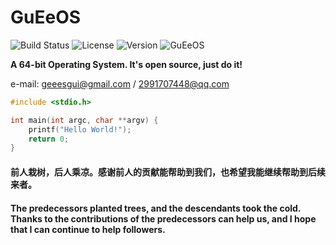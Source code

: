 # GuEeOS

<img src="https://img.shields.io/badge/build-passing-brightgreen.svg" alt="Build Status"/>&nbsp;<img src="https://img.shields.io/badge/license-GPL%203.0-blue.svg" alt="License"/>&nbsp;<img src="https://img.shields.io/badge/version-0.0.1-blue.svg" alt="Version"/>&nbsp;<img src="https://badgen.net/github/stars/guee-gui/GuEeOS" alt="GuEeOS"/>

__A 64-bit Operating System. It's open source, just do it!__

e-mail: geeesgui@gmail.com / 2991707448@qq.com

```C
#include <stdio.h>

int main(int argc, char **argv) {
    printf("Hello World!");
    return 0;
}
```

#### 前人栽树，后人乘凉。感谢前人的贡献能帮助到我们，也希望我能继续帮助到后续来者。
#### The predecessors planted trees, and the descendants took the cold. Thanks to the contributions of the predecessors can help us, and I hope that I can continue to help followers.
